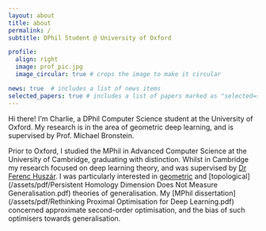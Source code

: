 ```yaml
---
layout: about
title: about
permalink: /
subtitle: DPhil Student @ University of Oxford

profile:
  align: right
  image: prof_pic.jpg
  image_circular: true # crops the image to make it circular

news: true  # includes a list of news items
selected_papers: true # includes a list of papers marked as "selected={true}"
---
```


Hi there! I'm Charlie, a DPhil Computer Science student at the University of Oxford.
My research is in the area of geometric deep learning, and is supervised by Prof. Michael Bronstein.

Prior to Oxford, I studied the MPhil in Advanced Computer Science at the University of Cambridge, graduating with distinction.
Whilst in Cambridge my research focused on deep learning theory, and was supervised by [Dr Ferenc Huszár](https://www.inference.vc/).
I was particularly interested in [geometric](https://arxiv.org/abs/2308.12666) and [topological](/assets/pdf/Persistent Homology Dimension Does Not Measure Generalisation.pdf) theories of generalisation.
My [MPhil dissertation](/assets/pdf/Rethinking Proximal Optimisation for Deep Learning.pdf) concerned approximate second-order optimisation, and the bias of such optimisers towards generalisation.

